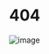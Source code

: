 # 404

![image](https://user-images.githubusercontent.com/125647123/219604736-15864766-acdc-4968-9eed-d6ca92c9feea.png)
